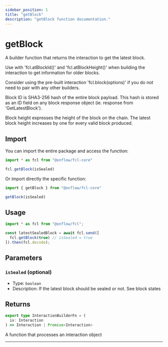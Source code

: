 ```yaml
---
sidebar_position: 1
title: "getBlock"
description: "getBlock function documentation."
---
```


<!-- THIS DOCUMENT IS AUTO-GENERATED FROM [onflow/fcl-core/../sdk/src/build/build-get-block.ts](https://github.com/onflow/fcl-js/tree/master/packages/fcl-core/../sdk/src/build/build-get-block.ts). DO NOT EDIT MANUALLY -->

# getBlock

A builder function that returns the interaction to get the latest block.

Use with 'fcl.atBlockId()' and 'fcl.atBlockHeight()' when building the interaction to get information for older blocks.

Consider using the pre-built interaction 'fcl.block(options)' if you do not need to pair with any other builders.

Block ID is SHA3-256 hash of the entire block payload. This hash is stored as an ID field on any block response object (ie. response from 'GetLatestBlock').

Block height expresses the height of the block on the chain. The latest block height increases by one for every valid block produced.

## Import

You can import the entire package and access the function:

```typescript
import * as fcl from "@onflow/fcl-core"

fcl.getBlock(isSealed)
```

Or import directly the specific function:

```typescript
import { getBlock } from "@onflow/fcl-core"

getBlock(isSealed)
```

## Usage

```typescript
import * as fcl from "@onflow/fcl";

const latestSealedBlock = await fcl.send([
  fcl.getBlock(true) // isSealed = true
]).then(fcl.decode);
```

## Parameters

### `isSealed` (optional)


- Type: `boolean`
- Description: If the latest block should be sealed or not. See block states


## Returns

```typescript
export type InteractionBuilderFn = (
  ix: Interaction
) => Interaction | Promise<Interaction>
```


A function that processes an interaction object

---
